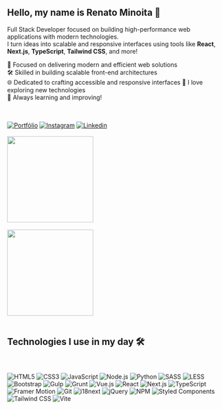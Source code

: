 ## Hello, my name is Renato Minoita 🚀

Full Stack Developer focused on building high-performance web applications with modern technologies.  
I turn ideas into scalable and responsive interfaces using tools like **React**, **Next.js**, **TypeScript**, **Tailwind CSS**, and more!

🚀 Focused on delivering modern and efficient web solutions  
🛠️ Skilled in building scalable front-end architectures  
🌐 Dedicated to crafting accessible and responsive interfaces 
🧠 I love exploring new technologies  
🎯 Always learning and improving!

<br/><br/>
[![Portfólio](https://img.shields.io/badge/Portfolio-Visit%20Now-brightgreen?style=for-the-badge&logo=rocket&logoColor=white)](https://renato-s-dev-page.vercel.app/)
[![Instagram](https://img.shields.io/badge/Instagram-E4405F?style=for-the-badge&logo=instagram&logoColor=white)](https://www.instagram.com/renatominoita/)
[![Linkedin](https://img.shields.io/badge/LinkedIn-0077B5?style=for-the-badge&logo=linkedin&logoColor=white)](https://www.linkedin.com/in/renato-luiz-0b072b247/)
<br/><br/>
<a href="https://github.com/RNT13/github-readme-stats">
  <img height=200 align="center" src="https://github-readme-stats.vercel.app/api?username=RNT13&show_icons=true&theme=dark" />
</a><br/><br/>
<a href="https://github.com/RNT13/convoychat">
  <img height=200 align="center" src="https://github-readme-stats.vercel.app/api/top-langs?username=RNT13&layout=compact&langs_count=8&card_width=320&theme=dark" />
</a><br/><br/>
## Technologies I use in my day 🛠️
<br/>
<div stats="display: inline_block"><br/>
  <img alt="HTML5" src="https://img.shields.io/badge/HTML5-E34F26?style=for-the-badge&logo=html5&logoColor=white">
  <img alt="CSS3" src="https://img.shields.io/badge/CSS3-1572B6?style=for-the-badge&logo=css3&logoColor=white">
  <img alt="JavaScript" src="https://img.shields.io/badge/JavaScript-F7DF1E?style=for-the-badge&logo=javascript&logoColor=black">
  <img alt="Node.js" src="https://img.shields.io/badge/Node.js-339933?style=for-the-badge&logo=nodedotjs&logoColor=white">
  <img alt="Python" src="https://img.shields.io/badge/Python-3776AB?style=for-the-badge&logo=python&logoColor=white">
  <img alt="SASS" src="https://img.shields.io/badge/SASS-CC6699?style=for-the-badge&logo=sass&logoColor=white">
  <img alt="LESS" src="https://img.shields.io/badge/Less-1D365D?style=for-the-badge&logo=less&logoColor=white">
  <img alt="Bootstrap" src="https://img.shields.io/badge/Bootstrap-7952B3?style=for-the-badge&logo=bootstrap&logoColor=white">
  <img alt="Gulp" src="https://img.shields.io/badge/Gulp-CF4647?style=for-the-badge&logo=gulp&logoColor=white">
  <img alt="Grunt" src="https://img.shields.io/badge/Grunt-FBA919?style=for-the-badge&logo=grunt&logoColor=white">
  <img alt="Vue.js" src="https://img.shields.io/badge/Vue.js-4FC08D?style=for-the-badge&logo=vuedotjs&logoColor=white">
  <img alt="React" src="https://img.shields.io/badge/React-20232A?style=for-the-badge&logo=react&logoColor=61DAFB">
  <img alt="Next.js" src="https://img.shields.io/badge/Next.js-000000?style=for-the-badge&logo=nextdotjs&logoColor=white">
  <img alt="TypeScript" src="https://img.shields.io/badge/TypeScript-007ACC?style=for-the-badge&logo=typescript&logoColor=white">
  <img alt="Framer Motion" src="https://img.shields.io/badge/Framer%20Motion-000000?style=for-the-badge&logo=framer&logoColor=white">
  <img alt="Git" src="https://img.shields.io/badge/Git-F05032?style=for-the-badge&logo=git&logoColor=white">
  <img alt="i18next" src="https://img.shields.io/badge/i18next-26A69A?style=for-the-badge&logo=i18next&logoColor=white">
  <img alt="jQuery" src="https://img.shields.io/badge/jQuery-0769AD?style=for-the-badge&logo=jquery&logoColor=white">
  <img alt="NPM" src="https://img.shields.io/badge/NPM-CB3837?style=for-the-badge&logo=npm&logoColor=white">
  <img alt="Styled Components" src="https://img.shields.io/badge/Styled--Components-db7093?style=for-the-badge&logo=styled-components&logoColor=white">
  <img alt="Tailwind CSS" src="https://img.shields.io/badge/TailwindCSS-06B6D4?style=for-the-badge&logo=tailwindcss&logoColor=white">
  <img alt="Vite" src="https://img.shields.io/badge/Vite-646CFF?style=for-the-badge&logo=vite&logoColor=white">
</div><br/>
